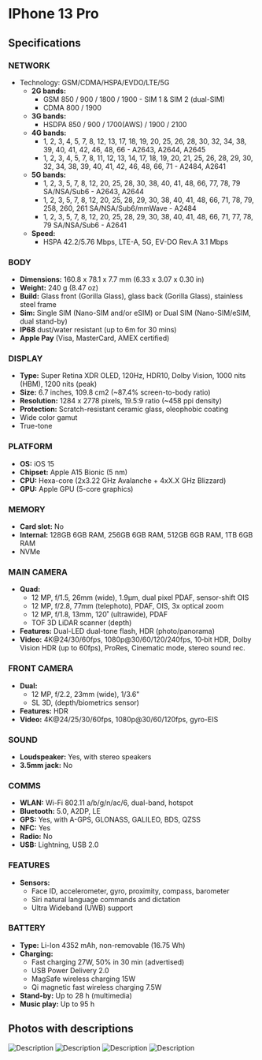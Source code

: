# IPhone 13 Pro

## Specifications

### NETWORK
* Technology: GSM/CDMA/HSPA/EVDO/LTE/5G
    * **2G bands:** 
        * GSM 850 / 900 / 1800 / 1900 - SIM 1 & SIM 2 (dual-SIM)
        * CDMA 800 / 1900
    * **3G bands:** 
        * HSDPA 850 / 900 / 1700(AWS) / 1900 / 2100
    * **4G bands:** 
        * 1, 2, 3, 4, 5, 7, 8, 12, 13, 17, 18, 19, 20, 25, 26, 28, 30, 32, 34, 38, 39, 40, 41, 42, 46, 48, 66 - A2643, A2644, A2645
        * 1, 2, 3, 4, 5, 7, 8, 11, 12, 13, 14, 17, 18, 19, 20, 21, 25, 26, 28, 29, 30, 32, 34, 38, 39, 40, 41, 42, 46, 48, 66, 71 - A2484, A2641
    * **5G bands:** 
        * 1, 2, 3, 5, 7, 8, 12, 20, 25, 28, 30, 38, 40, 41, 48, 66, 77, 78, 79 SA/NSA/Sub6 - A2643, A2644
        * 1, 2, 3, 5, 7, 8, 12, 20, 25, 28, 29, 30, 38, 40, 41, 48, 66, 71, 78, 79, 258, 260, 261 SA/NSA/Sub6/mmWave - A2484
        * 1, 2, 3, 5, 7, 8, 12, 20, 25, 28, 29, 30, 38, 40, 41, 48, 66, 71, 77, 78, 79 SA/NSA/Sub6 - A2641
    * **Speed:**
        * HSPA 42.2/5.76 Mbps, LTE-A, 5G, EV-DO Rev.A 3.1 Mbps

### BODY
* **Dimensions:** 160.8 x 78.1 x 7.7 mm (6.33 x 3.07 x 0.30 in)
* **Weight:** 240 g (8.47 oz)
* **Build:** Glass front (Gorilla Glass), glass back (Gorilla Glass), stainless steel frame
* **Sim:** Single SIM (Nano-SIM and/or eSIM) or Dual SIM (Nano-SIM/eSIM, dual stand-by)
* **IP68** dust/water resistant (up to 6m for 30 mins)
* **Apple Pay** (Visa, MasterCard, AMEX certified)

### DISPLAY
* **Type:** Super Retina XDR OLED, 120Hz, HDR10, Dolby Vision, 1000 nits (HBM), 1200 nits (peak)
* **Size:** 6.7 inches, 109.8 cm2 (~87.4% screen-to-body ratio)
* **Resolution:** 1284 x 2778 pixels, 19.5:9 ratio (~458 ppi density)
* **Protection:** Scratch-resistant ceramic glass, oleophobic coating
* Wide color gamut
* True-tone

### PLATFORM
* **OS:** iOS 15
* **Chipset:** Apple A15 Bionic (5 nm)
* **CPU:** Hexa-core (2x3.22 GHz Avalanche + 4xX.X GHz Blizzard)
* **GPU:** Apple GPU (5-core graphics)

### MEMORY
* **Card slot:** No
* **Internal:** 128GB 6GB RAM, 256GB 6GB RAM, 512GB 6GB RAM, 1TB 6GB RAM
* NVMe

### MAIN CAMERA
* **Quad:** 
    * 12 MP, f/1.5, 26mm (wide), 1.9µm, dual pixel PDAF, sensor-shift OIS
    * 12 MP, f/2.8, 77mm (telephoto), PDAF, OIS, 3x optical zoom
    * 12 MP, f/1.8, 13mm, 120˚ (ultrawide), PDAF
    * TOF 3D LiDAR scanner (depth)
* **Features:** Dual-LED dual-tone flash, HDR (photo/panorama)
* **Video:** 4K@24/30/60fps, 1080p@30/60/120/240fps, 10‑bit HDR, Dolby Vision HDR (up to 60fps), ProRes, Cinematic mode, stereo sound rec.

### FRONT CAMERA
* **Dual:**
    * 12 MP, f/2.2, 23mm (wide), 1/3.6"
    * SL 3D, (depth/biometrics sensor)
* **Features:** HDR
* **Video:** 4K@24/25/30/60fps, 1080p@30/60/120fps, gyro-EIS

### SOUND
* **Loudspeaker:** Yes, with stereo speakers
* **3.5mm jack:** No

### COMMS
* **WLAN:** Wi-Fi 802.11 a/b/g/n/ac/6, dual-band, hotspot
* **Bluetooth:** 5.0, A2DP, LE
* **GPS:** Yes, with A-GPS, GLONASS, GALILEO, BDS, QZSS
* **NFC:** Yes
* **Radio:** No
* **USB:** Lightning, USB 2.0

### FEATURES
* **Sensors:**
    * Face ID, accelerometer, gyro, proximity, compass, barometer
    * Siri natural language commands and dictation  
    * Ultra Wideband (UWB) support

### BATTERY
* **Type:** Li-Ion 4352 mAh, non-removable (16.75 Wh)
* **Charging:**
    * Fast charging 27W, 50% in 30 min (advertised)
    * USB Power Delivery 2.0
    * MagSafe wireless charging 15W
    * Qi magnetic fast wireless charging 7.5W
* **Stand-by:** Up to 28 h (multimedia)
* **Music play:** Up to 95 h

## Photos with descriptions
![Description](https://fdn2.gsmarena.com/vv/pics/apple/apple-iphone-13-pro-max-01.jpg)
![Description](https://fdn2.gsmarena.com/vv/pics/apple/apple-iphone-13-pro-max-1.jpg)
![Description](https://fdn2.gsmarena.com/vv/pics/apple/apple-iphone-13-pro-max-2.jpg)
![Description](https://fdn2.gsmarena.com/vv/pics/apple/apple-iphone-13-pro-max-3.jpg)
